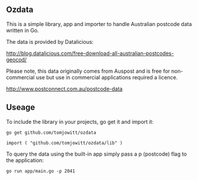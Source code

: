 Ozdata
---------------------

This is a simple library, app and importer to handle Australian postcode data written in Go.

The data is provided by Datalicious:

http://blog.datalicious.com/free-download-all-australian-postcodes-geocod/

Please note, this data originally comes from Auspost and is free for non-commercial use
but use in commercial applications required a licence.

http://www.postconnect.com.au/postcode-data

Useage
---------------------

To include the library in your projects, go get it and import it:

`go get github.com/tomjowitt/ozdata`

`import (
    "github.com/tomjowitt/ozdata/lib"
)`

To query the data using the built-in app simply pass a p (postcode) flag to the application:

`go run app/main.go -p 2041`
